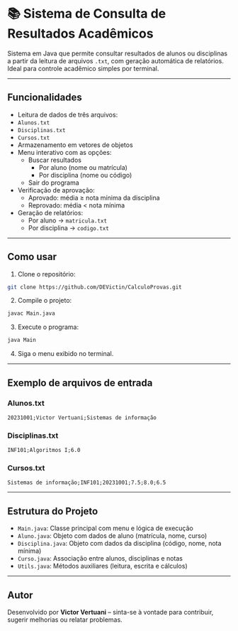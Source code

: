 # 📚 Sistema de Consulta de Resultados Acadêmicos

Sistema em Java que permite consultar resultados de alunos ou disciplinas a partir da leitura de arquivos `.txt`, com geração automática de relatórios. Ideal para controle acadêmico simples por terminal.

---

## Funcionalidades

-  Leitura de dados de três arquivos:
  - `Alunos.txt`
  - `Disciplinas.txt`
  - `Cursos.txt`
- Armazenamento em vetores de objetos
- Menu interativo com as opções:
  - Buscar resultados
    - Por aluno (nome ou matrícula)
    - Por disciplina (nome ou código)
  - Sair do programa
- Verificação de aprovação:
  - Aprovado: média ≥ nota mínima da disciplina
  - Reprovado: média < nota mínima
- Geração de relatórios:
  - Por aluno → `matricula.txt`
  - Por disciplina → `codigo.txt`

---

## Como usar

1. Clone o repositório:

```bash
git clone https://github.com/DEVictin/CalculoProvas.git
```

2. Compile o projeto:

```bash
javac Main.java
```

3. Execute o programa:

```bash
java Main
```

4. Siga o menu exibido no terminal.

---

## Exemplo de arquivos de entrada

### Alunos.txt

```
20231001;Victor Vertuani;Sistemas de informação
```

### Disciplinas.txt

```
INF101;Algoritmos I;6.0
```

### Cursos.txt

```
Sistemas de informação;INF101;20231001;7.5;8.0;6.5
```

---

## Estrutura do Projeto

- `Main.java`: Classe principal com menu e lógica de execução
- `Aluno.java`: Objeto com dados de aluno (matrícula, nome, curso)
- `Disciplina.java`: Objeto com dados da disciplina (código, nome, nota mínima)
- `Curso.java`: Associação entre alunos, disciplinas e notas
- `Utils.java`: Métodos auxiliares (leitura, escrita e cálculos)

---


## Autor

Desenvolvido por **Victor Vertuani** – sinta-se à vontade para contribuir, sugerir melhorias ou relatar problemas.
